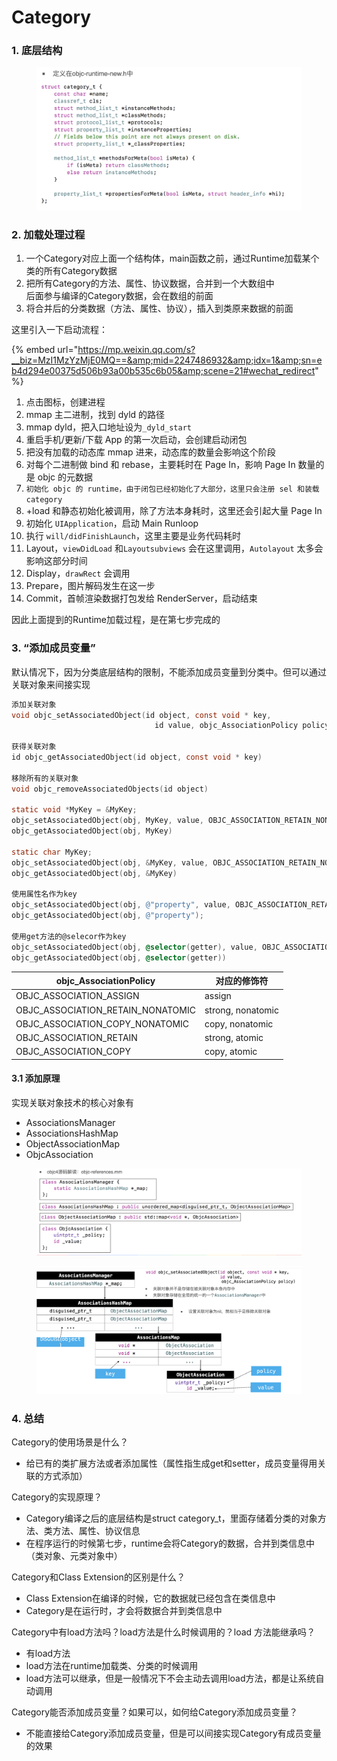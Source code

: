 # Category

### 1. 底层结构

<figure><img src=".gitbook/assets/截屏2023-12-23 21.07.51.png" alt=""><figcaption></figcaption></figure>

### 2. 加载处理过程

1. 一个Category对应上面一个结构体，main函数之前，通过Runtime加载某个类的所有Category数据
2. 把所有Category的方法、属性、协议数据，合并到一个大数组中\
   后面参与编译的Category数据，会在数组的前面
3. 将合并后的分类数据（方法、属性、协议），插入到类原来数据的前面

这里引入一下启动流程：

{% embed url="https://mp.weixin.qq.com/s?__biz=MzI1MzYzMjE0MQ==&amp;mid=2247486932&amp;idx=1&amp;sn=eb4d294e00375d506b93a00b535c6b05&amp;scene=21#wechat_redirect" %}

1. 点击图标，创建进程
2. mmap 主二进制，找到 dyld 的路径
3. mmap dyld，把入口地址设为`_dyld_start`
4. 重启手机/更新/下载 App 的第一次启动，会创建启动闭包
5. 把没有加载的动态库 mmap 进来，动态库的数量会影响这个阶段
6. 对每个二进制做 bind 和 rebase，主要耗时在 Page In，影响 Page In 数量的是 objc 的元数据
7. `初始化 objc 的 runtime，由于闭包已经初始化了大部分，这里只会注册 sel 和装载 category`
8. \+load 和静态初始化被调用，除了方法本身耗时，这里还会引起大量 Page In
9. 初始化 `UIApplication`，启动 Main Runloop
10. 执行 `will/didFinishLaunch`，这里主要是业务代码耗时
11. Layout，`viewDidLoad` 和`Layoutsubviews` 会在这里调用，`Autolayout` 太多会影响这部分时间
12. Display，`drawRect` 会调用
13. Prepare，图片解码发生在这一步
14. Commit，首帧渲染数据打包发给 RenderServer，启动结束

因此上面提到的Runtime加载过程，是在第七步完成的



### 3. “添加成员变量”

默认情况下，因为分类底层结构的限制，不能添加成员变量到分类中。但可以通过关联对象来间接实现

```objectivec
添加关联对象
void objc_setAssociatedObject(id object, const void * key,
                                id value, objc_AssociationPolicy policy)

获得关联对象
id objc_getAssociatedObject(id object, const void * key)

移除所有的关联对象
void objc_removeAssociatedObjects(id object)

static void *MyKey = &MyKey;
objc_setAssociatedObject(obj, MyKey, value, OBJC_ASSOCIATION_RETAIN_NONATOMIC)
objc_getAssociatedObject(obj, MyKey)

static char MyKey;
objc_setAssociatedObject(obj, &MyKey, value, OBJC_ASSOCIATION_RETAIN_NONATOMIC)
objc_getAssociatedObject(obj, &MyKey)

使用属性名作为key
objc_setAssociatedObject(obj, @"property", value, OBJC_ASSOCIATION_RETAIN_NONATOMIC);
objc_getAssociatedObject(obj, @"property");

使用get方法的@selecor作为key
objc_setAssociatedObject(obj, @selector(getter), value, OBJC_ASSOCIATION_RETAIN_NONATOMIC)
objc_getAssociatedObject(obj, @selector(getter))
```

| objc\_AssociationPolicy              | 对应的修饰符            |
| ------------------------------------ | ----------------- |
| OBJC\_ASSOCIATION\_ASSIGN            | assign            |
| OBJC\_ASSOCIATION\_RETAIN\_NONATOMIC | strong, nonatomic |
| OBJC\_ASSOCIATION\_COPY\_NONATOMIC   | copy, nonatomic   |
| OBJC\_ASSOCIATION\_RETAIN            | strong, atomic    |
| OBJC\_ASSOCIATION\_COPY              | copy, atomic      |

#### 3.1 添加原理

实现关联对象技术的核心对象有

* AssociationsManager
* AssociationsHashMap
* ObjectAssociationMap
* ObjcAssociation

<figure><img src=".gitbook/assets/截屏2023-12-23 22.09.29.png" alt=""><figcaption></figcaption></figure>

<figure><img src=".gitbook/assets/截屏2023-12-23 22.10.22.png" alt=""><figcaption></figcaption></figure>

### 4. 总结

Category的使用场景是什么？

* 给已有的类扩展方法或者添加属性（属性指生成get和setter，成员变量得用关联的方式添加）

Category的实现原理？

* Category编译之后的底层结构是struct category\_t，里面存储着分类的对象方法、类方法、属性、协议信息
* 在程序运行的时候第七步，runtime会将Category的数据，合并到类信息中（类对象、元类对象中）

Category和Class Extension的区别是什么？

* Class Extension在编译的时候，它的数据就已经包含在类信息中
* Category是在运行时，才会将数据合并到类信息中

Category中有load方法吗？load方法是什么时候调用的？load 方法能继承吗？

* 有load方法
* load方法在runtime加载类、分类的时候调用
* load方法可以继承，但是一般情况下不会主动去调用load方法，都是让系统自动调用

Category能否添加成员变量？如果可以，如何给Category添加成员变量？

* 不能直接给Category添加成员变量，但是可以间接实现Category有成员变量的效果
